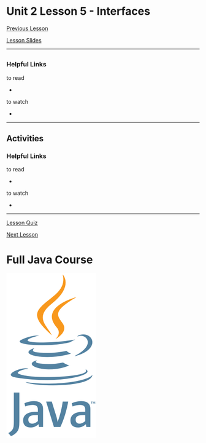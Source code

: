 # Unit 2 Lesson 5 - Interfaces

[Previous Lesson]()

[Lesson Slides](https://docs.google.com/presentation/d/1kwaVaBbdnDsQYcFfsDZrM-lmBNlJR0z-fK_Xl3gElv4/edit?usp=sharing)

---
##

### Helpful Links

to read

- []()

to watch

- []()

---
## Activities

### Helpful Links

to read

- []()

to watch

- []()

---

[Lesson Quiz]()

[Next Lesson]()

# Full Java Course

<a href="https://github.com/Kevin-Lago/java_full_course">
	<img src="../../java_logo.png" />
</a>

